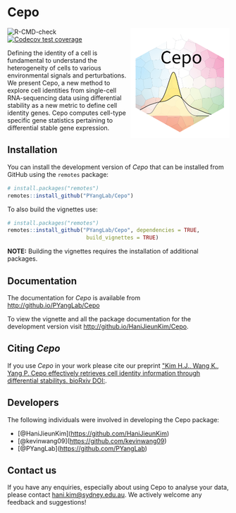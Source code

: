 Cepo
================

<img src="man/figures/Cepo_logo.png" align="right" width="225" height="250"/>

![R-CMD-check](https://github.com/PYangLab/Cepo/workflows/R-CMD-check/badge.svg)
[![Codecov test
coverage](https://codecov.io/gh/kevinwang09/Cepo/branch/master/graph/badge.svg)](https://codecov.io/gh/kevinwang09/Cepo?branch=master)

Defining the identity of a cell is fundamental to understand the
heterogeneity of cells to various environmental signals and
perturbations. We present Cepo, a new method to explore cell identities
from single-cell RNA-sequencing data using differential stability as a
new metric to define cell identity genes. Cepo computes cell-type
specific gene statistics pertaining to differential stable gene
expression.

## Installation

You can install the development version of *Cepo* that can be installed
from GitHub using the `remotes` package:

``` r
# install.packages("remotes")
remotes::install_github("PYangLab/Cepo")
```

To also build the vignettes use:

``` r
# install.packages("remotes")
remotes::install_github("PYangLab/Cepo", dependencies = TRUE,
                         build_vignettes = TRUE)
```

**NOTE:** Building the vignettes requires the installation of additional
packages.

## Documentation

The documentation for *Cepo* is available from
<http://github.io/PYangLab/Cepo>

To view the vignette and all the package documentation for the
development version visit <http://github.io/HaniJieunKim/Cepo>.

## Citing *Cepo*

If you use *Cepo* in your work please cite our preprint ["Kim H.J., Wang
K., Yang P. Cepo effectively retrieves cell identity information through
differential stabilitys. bioRxiv DOI:](add%20biorxiv%20link).

## Developers

The following individuals were involved in developing the Cepo package:

  - \[@HaniJieunKim\](<https://github.com/HaniJieunKim>)
  - \[@kevinwang09\](<https://github.com/kevinwang09>)
  - \[@PYangLab\](<https://github.com/PYangLab>)

## Contact us

If you have any enquiries, especially about using Cepo to analyse your
data, please contact <hani.kim@sydney.edu.au>. We actively welcome any
feedback and suggestions\!
